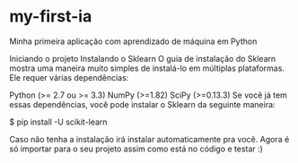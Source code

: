 # my-first-ia
Minha primeira aplicação com aprendizado de máquina em Python

Iniciando o projeto
Instalando o Sklearn
O guia de instalação do Sklearn mostra uma maneira muito simples de instalá-lo em múltiplas plataformas. Ele requer várias dependências:

Python (>= 2.7 ou >= 3.3)
NumPy (>=1.82)
SciPy (>=0.13.3)
Se você já tem essas dependências, você pode instalar o Sklearn da seguinte maneira:

$ pip install -U scikit-learn

Caso não tenha a instalação irá instalar automaticamente pra você.
Agora é só importar para o seu projeto assim como está no código e testar :)

